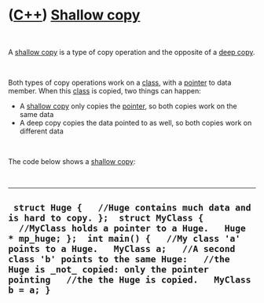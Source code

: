 



 

 

 

 

 

([C++](Cpp.md)) [Shallow copy](CppShallowCopy.md)
===================================================

 

A [shallow copy](CppShallowCopy.md) is a type of copy operation and the
opposite of a [deep copy](CppDeepCopy.md).

 

Both types of copy operations work on a [class](CppClass.md), with a
[pointer](CppPointer.md) to data member. When this
[class](CppClass.md) is copied, two things can happen:

-   A [shallow copy](CppShallowCopy.md) only copies the
    [pointer](CppPointer.md), so both copies work on the same data
-   A deep copy copies the data pointed to as well, so both copies work
    on different data

 

The code below shows a [shallow copy](CppShallowCopy.md):

 

  -------------------------------------------------------------------------------------------------------------------------------------------------------------------------------------------------------------------------------------------------------------------------------------------------------------------------------------------------------------------------
  ` struct Huge {   //Huge contains much data and is hard to copy. };  struct MyClass {   //MyClass holds a pointer to a Huge.   Huge * mp_huge; };  int main() {   //My class 'a' points to a Huge.   MyClass a;   //A second class 'b' points to the same Huge:   //the Huge is _not_ copied: only the pointer pointing   //the the Huge is copied.   MyClass b = a; }`
  -------------------------------------------------------------------------------------------------------------------------------------------------------------------------------------------------------------------------------------------------------------------------------------------------------------------------------------------------------------------------

 

 

 

 

 





 



